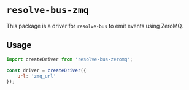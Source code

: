 # `resolve-bus-zmq`

This package is a driver for `resolve-bus` to emit events using ZeroMQ.

## Usage

```js
import createDriver from 'resolve-bus-zeromq';

const driver = createDriver({
    url: 'zmq_url'
});
```
